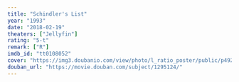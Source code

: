 ```yaml
---
title: "Schindler's List"
year: "1993"
date: "2018-02-19"
theaters: ["Jellyfin"]
rating: "5-t"
remark: ["R"]
imdb_id: "tt0108052"
cover: "https://img3.doubanio.com/view/photo/l_ratio_poster/public/p492406163.jpg"
douban_url: "https://movie.douban.com/subject/1295124/"
---
```

